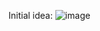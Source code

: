 Initial idea:
![image](https://github.com/user-attachments/assets/fb686fa1-25d4-4e4e-9d5a-45a3995f1819)
